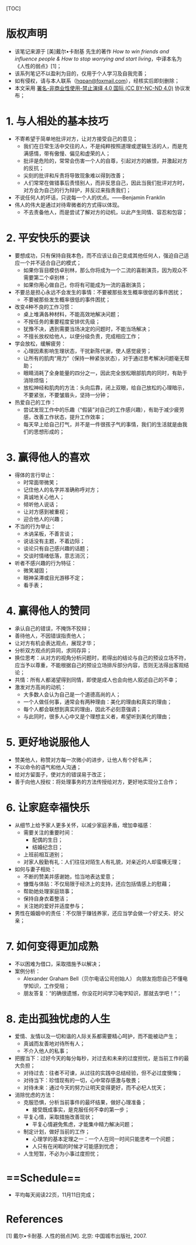 [TOC]

# 版权声明
- 该笔记来源于 [美]戴尔•卡耐基 先生的著作 *How to win friends and influence people & How to stop worrying and start living*，中译本名为《人性的弱点》[1]；
- 该系列笔记不以盈利为目的，仅用于个人学习及自我完善；
- 如有侵权，请与本人联系（hqpan@foxmail.com），经核实后即刻删除；
- 本文采用 [署名-非商业性使用-禁止演绎 4.0 国际 (CC BY-NC-ND 4.0)](https://creativecommons.org/licenses/by-nc-nd/4.0/deed.zh) 协议发布；


# 1. 与人相处的基本技巧
- 不寄希望于简单地批评对方，让对方接受自己的意见；
  - 我们在日常生活中交往的人，不是纯粹按照道理或逻辑生活的人，而是充满感情，带有傲慢、偏见和虚荣的人；
  - 批评是危险的，常常会伤害一个人的自尊，引起对方的嫉恨，并激起对方的反抗；
  - 尖刻的批评和斥责将导致现象难以得到改善；
  - 人们常常在做错事后责怪别人，而非反思自己，因此当我们批评对方时，对方会为自己的行为辩护，并反过来指责我们；
- 不说任何人的坏话，只说每一个人的优点。——Benjamin Franklin
- 伟人的伟大是通过对待卑微者的方式得以体现。
  - 不去责备他人，而是尝试了解对方的动机，以此产生同情、容忍和包容；

# 2. 平安快乐的要诀
- 要想成功，只有保持自我本色，而不应该让自己变成其他任何人，强迫自己适应一个并不适合自己的模式；
  - 如果你盲目模仿卓别林，那么你将成为一个二流的喜剧演员，因为观众不需要第二个卓别林；
  - 如果你用心做自己，你将有可能成为一流的喜剧演员；
- 不要总是担心永远不会发生的事情：不要被那些发生概率很低的事件困扰；
  - 不要被那些发生概率很低的事件困扰；
- 改变4种不良的工作习惯：
  - 桌上堆满各种材料，不能高效地解决问题；
  - 不按任务的重要程度安排优先级；
  - 犹豫不决，遇到需要当场决定的问题时，不能当场解决；
  - 不擅长放权给他人，以便分级负责，完成相应工作； 
- 学会放松，缓解疲劳：
  - 心理因素影响生理状态，干扰新陈代谢，使人感觉疲劳；
  - 让所有的肌肉“用力”（保持一种紧张状态），对于通过思考解决问题毫无帮助；
  - 眼睛消耗了全身能量的四分之一，因此完全放松眼部肌肉的同时，有助于消除烦恼；
  - 放松神经和肌肉的方法：头向后靠，闭上双眼，给自己放松的心理暗示，不要紧张，不要皱眉头，坚持一分钟；
- 热爱自己的工作：
  - 尝试发现工作中的乐趣（“假装”对自己的工作感兴趣），有助于减少疲劳感，改善工作状态，提升工作效率；
  - 每天早上给自己打气，并不是一件很孩子气的事情，我们的生活就是由我们的思想形成的；



# 3. 赢得他人的喜欢

- 得体的言行举止：
  - 时常面带微笑；
  - 记住他人的名字并准确称呼对方；
  - 真诚地关心他人；
  - 倾听他人说话；
  - 让对方感到被重视；
  - 迎合他人的兴趣；
- 不当的行为举止：
  - 木讷呆板，不善言谈；
  - 说话没有主题，不着边际；
  - 谈论只有自己感兴趣的话题；
  - 交谈时情绪低落，意志消沉；
- 听者不感兴趣的行为特征：
  - 微笑凝固；
  - 眼神呆滞或目光游移不定；
  - 看手表；



# 4. 赢得他人的赞同

- 承认自己的错误，不掩饰不狡辩；
- 善待他人，不因错误指责他人；
- 让对方有机会表达观点，展现才华；
- 分析双方观点的异同，求同存异；
- 换位思考：从对方的视角分析问题时，若得出的结论与自己的预设立场不符，应当予以尊重，不能根据自己的预设立场排斥部分内容，否则无法得出客观结论；
- 共情：所有人都渴望得到同情，即使是成人也会向他人叙述自己的不幸；
- 激发对方高尚的动机：
  - 大多数人会认为自己是一个道德高尚的人；
  - 一个人做任何事，通常会有两种理由：美化的理由和真实的理由；
  - 每个人都会联想到真实的理由，因此不必刻意强调；
  - 与此同时，很多人心中又是个理想主义者，希望听到美化的理由；



# 5. 更好地说服他人

- 赞美他人，称赞对方每一次微小的进步，让他人有个好名声；
- 不以命令的语气和他人沟通；
- 给对方留面子，使对方的错误易于改正；
- 善于向他人授权：将处理事务的方法传授给对方，更好地实现分工合作；



# 6. 让家庭幸福快乐

- 从细节上给予家人更多关怀，以减少家庭矛盾，增加幸福感：
  - 需要关注的重要时间：
    - 配偶的生日；
    - 结婚纪念日；
  - 上班前相互道别；
  - 对家人殷勤有礼：人们往往对陌生人有礼貌，对亲近的人却蛮横无理；
- 如何与妻子相处：
  - 不断的赞美并感谢她，恰当地表达爱意；
  - 慷慨与体贴：不仅局限于经济上的支持，还应包括情感上的慰藉；
  - 帮助她处理家庭琐事；
  - 保持自身衣着整洁；
  - 关注她的爱好并适度参与；
- 男性在婚姻中的责任：不仅限于赚钱养家，还应当学会做一个好丈夫、好父亲；



# 7. 如何变得更加成熟

- 不以困难为借口，采取措施予以解决；
- 案例分析：
  - Alexander Graham Bell（贝尔电话公司创始人） 向朋友抱怨自己不懂电学知识，工作受阻；
  - 朋友答复：“的确很遗憾，你没花时间学习电学知识，那就去学吧！”；



# 8. 走出孤独忧虑的人生

- 爱情、友情以及一切和谐的人际关系都需要精心呵护，而不能被动产生；
  - 真诚而友善地对待所有人；
  - 不介入他人的私事；
- 把握当下：过好今天的每分每秒，对过去和未来的过度担忧，是当前工作的最大负担；
  - 对待过去：往者不可谏，从过往的实践中总结经验，但不必过度懊悔；
  - 对待当下：珍惜现有的一切，心中常存感激与敬畏；
  - 对待未来：通过今天的努力让明天变得更好，而不必杞人忧天；
- 消除忧虑的方法：
  - 克服恐惧，分析当前事件的最坏结果，做好心理准备；
    - 接受既成事实，是克服任何不幸的第一步；
  - 平复心情，采取措施改善现状；
    - 平复心情避免焦虑，才能集中精力解决问题；
  - 制定计划，做好当前的工作；
    - 心理学的基本定理之一：一个人在同一时间只能思考一个问题；
    - 人只有在闲暇的时候才可能感到忧虑；
  - 人生短暂，不必为小事过度担忧；



# ==Schedule==

- 平均每天阅读22页，11月11日完成；

# References

[1] 戴尔•卡耐基. 人性的弱点[M]. 北京: 中国城市出版社, 2007.

